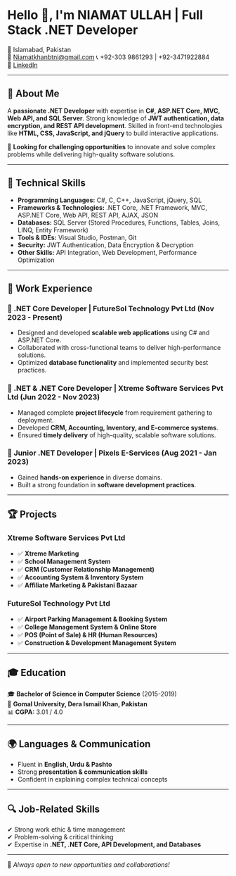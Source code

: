 # Hello 👋, I'm NIAMAT ULLAH | Full Stack .NET Developer

📍 Islamabad, Pakistan  
📧 [Niamatkhanbtni@gmail.com](mailto:Niamatkhanbtni@gmail.com) 
📞 +92-303 9861293 | +92-3471922884  
🔗 [LinkedIn](https://www.linkedin.com/in/niamat-ullah-81951420a/)

---

## 🚀 About Me

A **passionate .NET Developer** with expertise in **C#, ASP.NET Core, MVC, Web API, and SQL Server**. Strong knowledge of **JWT authentication, data encryption, and REST API development**. Skilled in front-end technologies like **HTML, CSS, JavaScript, and jQuery** to build interactive applications.

📌 **Looking for challenging opportunities** to innovate and solve complex problems while delivering high-quality software solutions.

---

## 🔹 Technical Skills

- **Programming Languages:** C#, C, C++, JavaScript, jQuery, SQL
- **Frameworks & Technologies:** .NET Core, .NET Framework, MVC, ASP.NET Core, Web API, REST API, AJAX, JSON
- **Databases:** SQL Server (Stored Procedures, Functions, Tables, Joins, LINQ, Entity Framework)
- **Tools & IDEs:** Visual Studio, Postman, Git
- **Security:** JWT Authentication, Data Encryption & Decryption
- **Other Skills:** API Integration, Web Development, Performance Optimization

---

## 💼 Work Experience

### 🚀 .NET Core Developer | **FutureSol Technology Pvt Ltd** (Nov 2023 - Present)

- Designed and developed **scalable web applications** using C# and ASP.NET Core.
- Collaborated with cross-functional teams to deliver high-performance solutions.
- Optimized **database functionality** and implemented security best practices.

### 🚀 .NET & .NET Core Developer | **Xtreme Software Services Pvt Ltd** (Jun 2022 - Nov 2023)

- Managed complete **project lifecycle** from requirement gathering to deployment.
- Developed **CRM, Accounting, Inventory, and E-commerce systems**.
- Ensured **timely delivery** of high-quality, scalable software solutions.

### 🚀 Junior .NET Developer | **Pixels E-Services** (Aug 2021 - Jan 2023)

- Gained **hands-on experience** in diverse domains.
- Built a strong foundation in **software development practices**.

---

## 🏆 Projects

### **Xtreme Software Services Pvt Ltd**

- ✅ **Xtreme Marketing**
- ✅ **School Management System**
- ✅ **CRM (Customer Relationship Management)**
- ✅ **Accounting System & Inventory System**
- ✅ **Affiliate Marketing & Pakistani Bazaar**

### **FutureSol Technology Pvt Ltd**

- ✅ **Airport Parking Management & Booking System**
- ✅ **College Management System & Online Store**
- ✅ **POS (Point of Sale) & HR (Human Resources)**
- ✅ **Construction & Development Management System**

---

## 🎓 Education

🎓 **Bachelor of Science in Computer Science** (2015-2019)  
📍 **Gomal University, Dera Ismail Khan, Pakistan**  
📊 **CGPA:** 3.01 / 4.0

---

## 🌍 Languages & Communication

- Fluent in **English, Urdu & Pashto**
- Strong **presentation & communication skills**
- Confident in explaining complex technical concepts

---

## 🔍 Job-Related Skills

✔ Strong work ethic & time management  
✔ Problem-solving & critical thinking  
✔ Expertise in **.NET, .NET Core, API Development, and Databases**

---

🚀 *Always open to new opportunities and collaborations!*  
